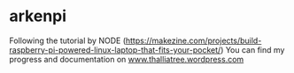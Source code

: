 # arkenpi
Following the tutorial by NODE (https://makezine.com/projects/build-raspberry-pi-powered-linux-laptop-that-fits-your-pocket/)
You can find my progress and documentation on www.thalliatree.wordpress.com
